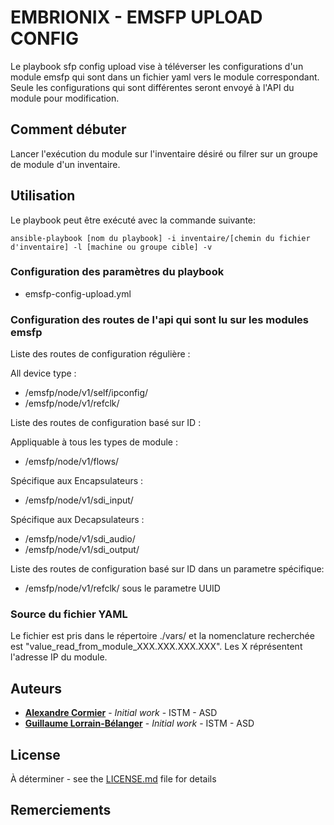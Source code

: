 # EMBRIONIX - EMSFP UPLOAD CONFIG

Le playbook sfp config upload vise à téléverser les configurations d'un module emsfp qui sont dans un fichier yaml vers le module correspondant. Seule les configurations qui sont différentes seront envoyé à l'API du module pour modification.

## Comment débuter

Lancer l'exécution du module sur l'inventaire désiré ou filrer sur un groupe de module d'un inventaire.

## Utilisation

Le playbook peut être exécuté avec la commande suivante:

`ansible-playbook [nom du playbook] -i inventaire/[chemin du fichier d'inventaire] -l [machine ou groupe cible] -v`

### Configuration des paramètres du playbook

* emsfp-config-upload.yml

### Configuration des routes de l'api qui sont lu sur les modules emsfp

Liste des routes de configuration régulière :

All device type :

* /emsfp/node/v1/self/ipconfig/
* /emsfp/node/v1/refclk/

Liste des routes de configuration basé sur ID :

Appliquable à tous les types de module :

* /emsfp/node/v1/flows/

Spécifique aux Encapsulateurs :

* /emsfp/node/v1/sdi_input/

Spécifique aux Decapsulateurs :

* /emsfp/node/v1/sdi_audio/
* /emsfp/node/v1/sdi_output/

Liste des routes de configuration basé sur ID dans un parametre spécifique:

* /emsfp/node/v1/refclk/ sous le parametre UUID

### Source du fichier YAML

Le fichier est pris dans le répertoire ./vars/ et la nomenclature recherchée est  "value_read_from_module_XXX.XXX.XXX.XXX". Les X réprésentent l'adresse IP du module.

## Auteurs

* **[Alexandre Cormier](mailto:alexandre.cormier@radio-canada.ca)** - *Initial work* - ISTM - ASD
* **[Guillaume Lorrain-Bélanger](mailto:guillaume.lorrain-belanger@radio-canada.ca)** - *Initial work* - ISTM - ASD

## License

À déterminer - see the [LICENSE.md](LICENSE.md) file for details

## Remerciements
